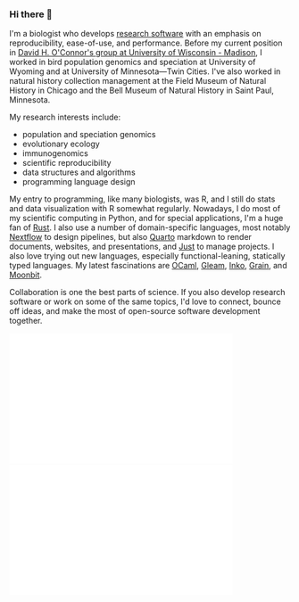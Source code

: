 ### Hi there 👋

I'm a biologist who develops [research software](https://us-rse.org/about/what-is-an-rse/) with an emphasis on reproducibility, ease-of-use, and performance. Before my current position in [David H. O'Connor's group at University of Wisconsin - Madison](https://dho.pathology.wisc.edu/), I worked in bird population genomics and speciation at University of Wyoming and at University of Minnesota—Twin Cities. I've also worked in natural history collection management at the Field Museum of Natural History in Chicago and the Bell Museum of Natural History in Saint Paul, Minnesota.

My research interests include:
 - population and speciation genomics
 - evolutionary ecology
 - immunogenomics
 - scientific reproducibility
 - data structures and algorithms
 - programming language design

My entry to programming, like many biologists, was R, and I still do stats and data visualization with R somewhat regularly. Nowadays, I do most of my scientific computing in Python, and for special applications, I'm a huge fan of [Rust](https://www.rust-lang.org/). I also use a number of domain-specific languages, most notably [Nextflow](https://www.nextflow.io/) to design pipelines, but also [Quarto](https://quarto.org/) markdown to render documents, websites, and presentations, and [Just](https://just.systems/) to manage projects. I also love trying out new languages, especially functional-leaning, statically typed languages. My latest fascinations are [OCaml](https://ocaml.org/), [Gleam](https://gleam.run/), [Inko](https://inko-lang.org/), [Grain](https://grain-lang.org/), and [Moonbit](https://www.moonbitlang.com/).

Collaboration is one the best parts of science. If you also develop research software or work on some of the same topics, I'd love to connect, bounce off ideas, and make the most of open-source software development together.

<img src = "https://github.com/nrminor/nrminor-stats/blob/master/generated/overview.svg" width=400></img> <img src = "https://github.com/nrminor/nrminor-stats/blob/master/generated/languages.svg" width=400>

<!--
**nrminor/nrminor** is a ✨ _special_ ✨ repository because its `README.md` (this file) appears on your GitHub profile.

Here are some ideas to get you started:

- 🔭 I’m currently working on ...
- 🌱 I’m currently learning ...
- 👯 I’m looking to collaborate on ...
- 🤔 I’m looking for help with ...
- 💬 Ask me about ...
- 📫 How to reach me: ...
- 😄 Pronouns: ...
- ⚡ Fun fact: ...
-->

